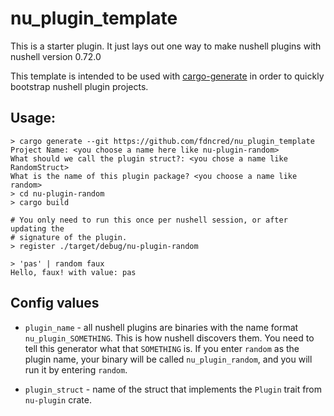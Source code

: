 # nu_plugin_template

This is a starter plugin. It just lays out one way to make nushell plugins with nushell version 0.72.0

This template is intended to be used with [cargo-generate](https://github.com/cargo-generate/cargo-generate) in order to quickly
bootstrap nushell plugin projects.

## Usage:

```
> cargo generate --git https://github.com/fdncred/nu_plugin_template
Project Name: <you choose a name here like nu-plugin-random>
What should we call the plugin struct?: <you chose a name like RandomStruct>
What is the name of this plugin package? <you choose a name like random>
> cd nu-plugin-random
> cargo build

# You only need to run this once per nushell session, or after updating the
# signature of the plugin.
> register ./target/debug/nu-plugin-random

> 'pas' | random faux
Hello, faux! with value: pas
```

## Config values

- `plugin_name` - all nushell plugins are binaries with the name format
`nu_plugin_SOMETHING`. This is how nushell discovers them. You need to tell this
generator what that `SOMETHING` is. If you enter `random` as the plugin name,
your binary will be called `nu_plugin_random`, and you will run it by entering
`random`.

- `plugin_struct` - name of the struct that implements the `Plugin` trait from
`nu-plugin` crate.

